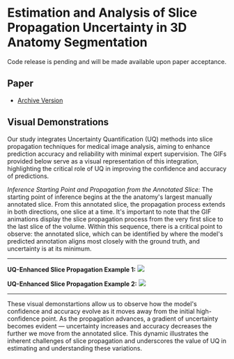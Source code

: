# Estimation and Analysis of Slice Propagation Uncertainty in 3D Anatomy Segmentation
Code release is pending and will be made available upon paper acceptance.

## Paper
- [Archive Version]()

## Visual Demonstrations
Our study integrates Uncertainty Quantification (UQ) methods into slice propagation techniques for medical image analysis, aiming to enhance prediction accuracy and reliability with minimal expert supervision. The GIFs provided below serve as a visual representation of this integration, highlighting the critical role of UQ in improving the confidence and accuracy of predictions.

*Inference Starting Point and Propagation from the Annotated Slice:*
The starting point of inference begins at the the anatomy's largest manually annotated slice. From this annotated slice, the propagation process extends in both directions, one slice at a time. It's important to note that the GIF animations display the slice propagation process from the very first slice to the last slice of the volume. Within this sequence, there is a critical point to observe: the annotated slice, which can be identified by where the model's predicted annotation aligns most closely with the ground truth, and uncertainty is at its minimum. 

----------------------------
**UQ-Enhanced Slice Propagation Example 1:**
![](GIFs/DecathSpleen_Vol28.gif)

**UQ-Enhanced Slice Propagation Example 2:**
![](GIFs/SLiver07_Vol02.gif)

----------------------------

These visual demonstartions allow us to observe how the model's confidence and accuracy evolve as it moves away from the initial high-confidence point. As the propagation advances, a gradient of uncertainty becomes evident — uncertainty increases and accuracy decreases the further we move from the annotated slice. This dynamic illustrates the inherent challenges of slice propagation and underscores the value of UQ in estimating and understanding these variations.
